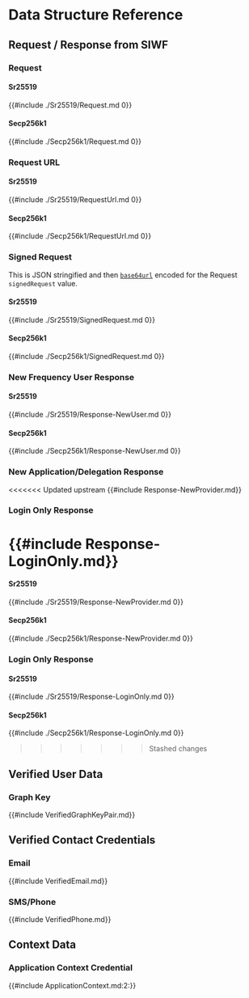 # Data Structure Reference

## Request / Response from SIWF

### Request

#### Sr25519
{{#include ./Sr25519/Request.md 0}}

#### Secp256k1
{{#include ./Secp256k1/Request.md 0}}

### Request URL

#### Sr25519
{{#include ./Sr25519/RequestUrl.md 0}}

#### Secp256k1
{{#include ./Secp256k1/RequestUrl.md 0}}

### Signed Request

This is JSON stringified and then [`base64url`](https://datatracker.ietf.org/doc/html/rfc4648#section-5) encoded for the Request `signedRequest` value.

#### Sr25519
{{#include ./Sr25519/SignedRequest.md 0}}

#### Secp256k1
{{#include ./Secp256k1/SignedRequest.md 0}}

### New Frequency User Response

#### Sr25519
{{#include ./Sr25519/Response-NewUser.md 0}}

#### Secp256k1
{{#include ./Secp256k1/Response-NewUser.md 0}}

### New Application/Delegation Response

<<<<<<< Updated upstream
{{#include Response-NewProvider.md}}

### Login Only Response

{{#include Response-LoginOnly.md}}
=======
#### Sr25519
{{#include ./Sr25519/Response-NewProvider.md 0}}

#### Secp256k1
{{#include ./Secp256k1/Response-NewProvider.md 0}}

### Login Only Response

#### Sr25519
{{#include ./Sr25519/Response-LoginOnly.md 0}}

#### Secp256k1
{{#include ./Secp256k1/Response-LoginOnly.md 0}}
>>>>>>> Stashed changes

## Verified User Data

### Graph Key

{{#include VerifiedGraphKeyPair.md}}

## Verified Contact Credentials

### Email

{{#include VerifiedEmail.md}}

### SMS/Phone

{{#include VerifiedPhone.md}}

## Context Data

### Application Context Credential

{{#include ApplicationContext.md:2:}}
